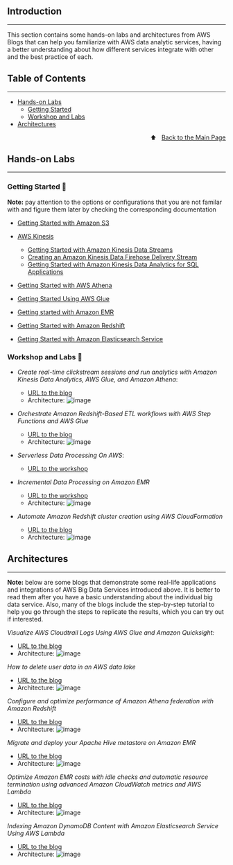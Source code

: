 ## Introduction
---
This section contains some hands-on labs and architectures from AWS Blogs that can help you familiarize with AWS data analytic services, having a better understanding about how different services integrate with other and the best practice of each.

## Table of Contents
---
- [Hands-on Labs](#Hands-on-Labs)
    - [Getting Started](#Getting-Started-🎒)
    - [Workshop and Labs](#Workshop-and-Labs-🎏 )
- [Architectures](#Architectures)

<div style="text-align: right"> ⬆️  &nbsp; <a href="./README.md">Back to the Main Page</a> </div>


## Hands-on Labs
---
### Getting Started 🎒
**Note:** pay attention to the options or configurations that you are not familar with and figure them later by checking the corresponding documentation
- [Getting Started with Amazon S3](https://docs.aws.amazon.com/AmazonS3/latest/userguide/GetStartedWithS3.html)

- [AWS Kinesis](https://aws.amazon.com/kinesis/)
    - [Getting Started with Amazon Kinesis Data Streams](https://docs.aws.amazon.com/streams/latest/dev/getting-started.html)
    - [Creating an Amazon Kinesis Data Firehose Delivery Stream](https://docs.aws.amazon.com/firehose/latest/dev/basic-create.html)
    - [Getting Started with Amazon Kinesis Data Analytics for SQL Applications](https://docs.aws.amazon.com/kinesisanalytics/latest/dev/getting-started.html)

- [Getting Started with AWS Athena](https://docs.aws.amazon.com/athena/latest/ug/getting-started.html)

- [Getting Started Using AWS Glue](https://docs.aws.amazon.com/glue/latest/dg/getting-started.html)

- [Getting started with Amazon EMR](https://docs.aws.amazon.com/emr/latest/ManagementGuide/emr-gs.html)


- [Getting Started with Amazon Redshift](https://docs.aws.amazon.com/redshift/latest/gsg/getting-started.html)

- [Getting Started with Amazon Elasticsearch Service](https://docs.aws.amazon.com/elasticsearch-service/latest/developerguide/es-gsg.html)



### Workshop and Labs 🎏 
- *Create real-time clickstream sessions and run analytics with Amazon Kinesis Data Analytics, AWS Glue, and Amazon Athena*: 
    - [URL to the blog](https://aws.amazon.com/blogs/big-data/create-real-time-clickstream-sessions-and-run-analytics-with-amazon-kinesis-data-analytics-aws-glue-and-amazon-athena/)
    - Architecture: 
    ![image](./images/blog_images/clickstream_sessions_kinesis_glue_athena3.png)


- *Orchestrate Amazon Redshift-Based ETL workflows with AWS Step Functions and AWS Glue*
    - [URL to the blog](https://aws.amazon.com/blogs/big-data/orchestrate-amazon-redshift-based-etl-workflows-with-aws-step-functions-and-aws-glue/)
    - Architecture: 
    ![image](./images/blog_images/redshift_based_ETLwith_step_functions.png)

- *Serverless Data Processing On AWS*: 
    - [URL to the workshop](https://data-processing.serverlessworkshops.io/)

- *Incremental Data Processing on Amazon EMR*
    - [URL to the workshop](https://incremental-data-processing-on-amazonemr.workshop.aws/en/)
    - Architecture: 
    ![image](./images/workshop_images/apache_hudi_workshop/hudi_workshop_architecture.png)

- *Automate Amazon Redshift cluster creation using AWS CloudFormation*
    - [URL to the blog](https://aws.amazon.com/blogs/big-data/automate-amazon-redshift-cluster-creation-using-aws-cloudformation/)
    - Architecture: 
    ![image](./images/blog_images/RedshiftCloudFormation1.png)


## Architectures
---
**Note:** below are some blogs that demonstrate some real-life applications and integrations of AWS Big Data Services introduced above. It is better to read them after you have a basic understanding about the individual big data service. Also, many of the blogs include the step-by-step tutorial to help you go through the steps to replicate the results, which you can try out if interested.

*Visualize AWS Cloudtrail Logs Using AWS Glue and Amazon Quicksight:*
- [URL to the blog](https://noise.getoto.net/2017/11/10/visualize-aws-cloudtrail-logs-using-aws-glue-and-amazon-quicksight/)
- Architecture: 
![image](./images/blog_images/CloudTrailLogViz_1.png)


*How to delete user data in an AWS data lake*
- [URL to the blog](https://aws.amazon.com/blogs/big-data/how-to-delete-user-data-in-an-aws-data-lake/)
- Architecture: 
![image](./images/blog_images/DeleteDatainAWSDataLake2.png)


*Configure and optimize performance of Amazon Athena federation with Amazon Redshift*
- [URL to the blog](https://aws.amazon.com/blogs/big-data/configure-and-optimize-performance-of-amazon-athena-federation-with-amazon-redshift/)
- Architecture: 
![image](./images/blog_images/AthenaFederationRedshift2.png)


*Migrate and deploy your Apache Hive metastore on Amazon EMR*
- [URL to the blog](https://aws.amazon.com/blogs/big-data/migrate-and-deploy-your-apache-hive-metastore-on-amazon-emr/)
- Architecture: 
![image](./images/blog_images/MigrateHiveMetastoreEMR1+2.jpg)


*Optimize Amazon EMR costs with idle checks and automatic resource termination using advanced Amazon CloudWatch metrics and AWS Lambda*
- [URL to the blog](https://aws.amazon.com/cn/blogs/big-data/optimize-amazon-emr-costs-with-idle-checks-and-automatic-resource-termination-using-advanced-amazon-cloudwatch-metrics-and-aws-lambda/)
- Architecture: 
![image](./images/blog_images/EMRCloudwatchLambda2.png)

*Indexing Amazon DynamoDB Content with Amazon Elasticsearch Service Using AWS Lambda*
- [URL to the blog](https://aws.amazon.com/blogs/compute/indexing-amazon-dynamodb-content-with-amazon-elasticsearch-service-using-aws-lambda/)
- Architecture: 
![image](./images/blog_images/elasticsearch45_ddb-elasticsearch-arch.png)